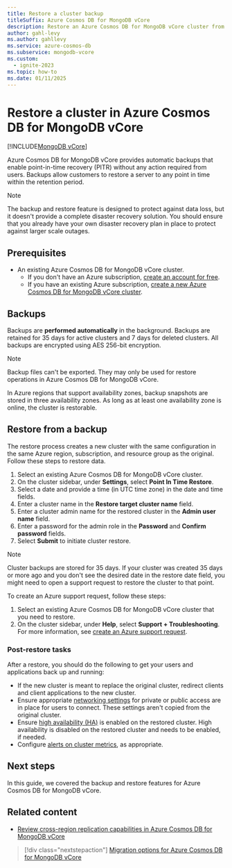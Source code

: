 ```yaml
---
title: Restore a cluster backup
titleSuffix: Azure Cosmos DB for MongoDB vCore
description: Restore an Azure Cosmos DB for MongoDB vCore cluster from a point in time encrypted backup snapshot.
author: gahl-levy
ms.author: gahllevy
ms.service: azure-cosmos-db
ms.subservice: mongodb-vcore
ms.custom:
  - ignite-2023
ms.topic: how-to
ms.date: 01/11/2025
---
```


# Restore a cluster in Azure Cosmos DB for MongoDB vCore

[!INCLUDE[MongoDB vCore](~/reusable-content/ce-skilling/azure/includes/cosmos-db/includes/appliesto-mongodb-vcore.md)]

Azure Cosmos DB for MongoDB vCore provides automatic backups that enable point-in-time recovery (PITR) without any action required from users. Backups allow customers to restore a server to any point in time within the retention period.

> [!NOTE]
> The backup and restore feature is designed to protect against data loss, but it doesn't provide a complete disaster recovery solution. You should ensure that you already have your own disaster recovery plan in place to protect against larger scale outages.

## Prerequisites

- An existing Azure Cosmos DB for MongoDB vCore cluster.
  - If you don't have an Azure subscription, [create an account for free](https://azure.microsoft.com/free).
  - If you have an existing Azure subscription, [create a new Azure Cosmos DB for MongoDB vCore cluster](quickstart-portal.md).

## Backups

Backups are **performed automatically** in the background. Backups are retained for 35 days for active clusters and 7 days for deleted clusters. All backups are encrypted using AES 256-bit encryption.

> [!NOTE]
> Backup files can't be exported. They may only be used for restore operations in Azure Cosmos DB for MongoDB vCore.

In Azure regions that support availability zones, backup snapshots are stored in three availability zones. As long as at least one availability zone is online, the cluster is restorable.

## Restore from a backup

The restore process creates a new cluster with the same configuration in the same Azure region, subscription, and resource group as the original. Follow these steps to restore data.

1. Select an existing Azure Cosmos DB for MongoDB vCore cluster.
1. On the cluster sidebar, under **Settings**, select **Point In Time Restore**.
1. Select a date and provide a time (in UTC time zone) in the date and time fields.
1. Enter a cluster name in the **Restore target cluster name** field. 
1. Enter a cluster admin name for the restored cluster in the **Admin user name** field.
1. Enter a password for the admin role in the **Password** and **Confirm password** fields.
1. Select **Submit** to initiate cluster restore.

> [!NOTE]
> Cluster backups are stored for 35 days. If your cluster was created 35 days or more ago and you don't see the desired date in the restore date field, you might need to open a support request to restore the cluster to that point.

To create an Azure support request, follow these steps:

1. Select an existing Azure Cosmos DB for MongoDB vCore cluster that you need to restore.
1. On the cluster sidebar, under **Help**, select **Support + Troubleshooting**. For more information, see [create an Azure support request](/azure/azure-portal/supportability/how-to-create-azure-support-request#problem-description).

### Post-restore tasks
After a restore, you should do the following to get your users and applications back up and running:

- If the new cluster is meant to replace the original cluster, redirect clients and client applications to the new cluster.
- Ensure appropriate [networking settings](./security.md#network-security-options) for private or public access are in place for users to connect. These settings aren't copied from the original cluster.
- Ensure [high availability (HA)](./high-availability.md) is enabled on the restored cluster. High availability is disabled on the restored cluster and needs to be enabled, if needed. 
- Configure [alerts on cluster metrics](./how-to-manage-alerts.md), as appropriate.

## Next steps

In this guide, we covered the backup and restore features for Azure Cosmos DB for MongoDB vCore.

## Related content
- [Review cross-region replication capabilities in Azure Cosmos DB for MongoDB vCore](./cross-region-replication.md)

> [!div class="nextstepaction"]
> [Migration options for Azure Cosmos DB for MongoDB vCore](migration-options.md)
